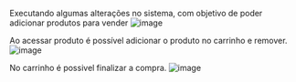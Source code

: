Executando algumas alterações no sistema, com objetivo de poder adicionar produtos para vender
![image](https://github.com/user-attachments/assets/34529885-9ed6-4bd9-9fd4-13f1425e92ec)

Ao acessar produto é possível adicionar o produto no carrinho e remover.
![image](https://github.com/user-attachments/assets/43fd49b6-0b47-42b3-b006-28764e876c91)

No carrinho é possivel finalizar a compra.
![image](https://github.com/user-attachments/assets/2d279f33-1a17-4fd0-80dc-87be925c2de2)
